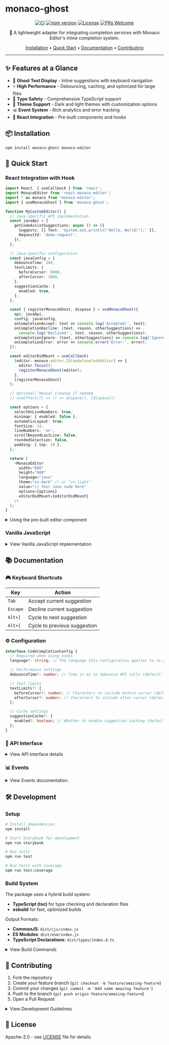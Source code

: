 # monaco-ghost

<div align="center">

[![CI](https://github.com/ydb-platform/monaco-ghost/actions/workflows/ci.yml/badge.svg)](https://github.com/ydb-platform/monaco-ghost/actions/workflows/ci.yml)
[![npm version](https://badge.fury.io/js/monaco-ghost.svg)](https://www.npmjs.com/package/monaco-ghost)
[![License](https://img.shields.io/badge/License-Apache%202.0-blue.svg)](LICENSE)
[![PRs Welcome](https://img.shields.io/badge/PRs-welcome-brightgreen.svg)](CONTRIBUTING.md)

🚀 A lightweight adapter for integrating completion services with Monaco Editor's inline completion system.

[Installation](#-installation) •
[Quick Start](#-quick-start) •
[Documentation](#-documentation) •
[Contributing](#-contributing)

</div>

---

## ✨ Features at a Glance

- 👻 **Ghost Text Display** - Inline suggestions with keyboard navigation
- ⚡ **High Performance** - Debouncing, caching, and optimized for large files
- 🎯 **Type Safety** - Comprehensive TypeScript support
- 🎨 **Theme Support** - Dark and light themes with customization options
- 📊 **Event System** - Rich analytics and error tracking
- 🧩 **React Integration** - Pre-built components and hooks

## 📦 Installation

```bash
npm install monaco-ghost monaco-editor
```

## 🚀 Quick Start

### React Integration with Hook

```typescript
import React, { useCallback } from 'react';
import MonacoEditor from 'react-monaco-editor';
import * as monaco from 'monaco-editor';
import { useMonacoGhost } from 'monaco-ghost';

function MyCustomEditor() {
  // Java-specific API implementation
  const javaApi = {
    getCodeAssistSuggestions: async () => ({
      Suggests: [{ Text: 'System.out.println("Hello, World!");' }],
      RequestId: 'demo-request',
    }),
  };

  // Java-specific configuration
  const javaConfig = {
    debounceTime: 200,
    textLimits: {
      beforeCursor: 8000,
      afterCursor: 1000,
    },
    suggestionCache: {
      enabled: true,
    },
  };

  const { registerMonacoGhost, dispose } = useMonacoGhost({
    api: javaApi,
    config: javaConfig,
    onCompletionAccept: text => console.log('Accepted:', text),
    onCompletionDecline: (text, reason, otherSuggestions) =>
      console.log('Declined:', text, reason, otherSuggestions),
    onCompletionIgnore: (text, otherSuggestions) => console.log('Ignored:', text, otherSuggestions),
    onCompletionError: error => console.error('Error:', error),
  });

  const editorDidMount = useCallback(
    (editor: monaco.editor.IStandaloneCodeEditor) => {
      editor.focus();
      registerMonacoGhost(editor);
    },
    [registerMonacoGhost]
  );

  // Optional: Manual cleanup if needed
  // useEffect(() => () => dispose(), [dispose]);

  const options = {
    selectOnLineNumbers: true,
    minimap: { enabled: false },
    automaticLayout: true,
    fontSize: 14,
    lineNumbers: 'on',
    scrollBeyondLastLine: false,
    roundedSelection: false,
    padding: { top: 10 },
  };

  return (
    <MonacoEditor
      width="800"
      height="600"
      language="java"
      theme="vs-dark" // or "vs-light"
      value="// Your Java code here"
      options={options}
      editorDidMount={editorDidMount}
    />
  );
}
```

<details>
<summary>Using the pre-built editor component</summary>

```typescript
// Using the pre-built editor component
import { MonacoEditor } from 'monaco-ghost';

function MyApp() {
  // SQL-specific API implementation
  const sqlApi = {
    getCodeAssistSuggestions: async () => ({
      Suggests: [{ Text: 'SELECT * FROM users;' }],
      RequestId: 'demo-request',
    }),
  };

  // SQL-specific configuration
  const sqlConfig = {
    debounceTime: 200,
    textLimits: {
      beforeCursor: 8000,
      afterCursor: 1000,
    },
    suggestionCache: {
      enabled: true,
    },
  };

  return (
    <MonacoEditor
      initialValue="-- Your SQL code here"
      language="sql"
      theme="vs-dark" // or "vs-light"
      api={sqlApi}
      config={sqlConfig}
      onCompletionAccept={text => console.log('Accepted:', text)}
      onCompletionDecline={(text, reason, otherSuggestions) =>
        console.log('Declined:', text, reason, otherSuggestions)
      }
      onCompletionIgnore={(text, otherSuggestions) =>
        console.log('Ignored:', text, otherSuggestions)
      }
      onCompletionError={error => console.error('Error:', error)}
      editorOptions={{
        minimap: { enabled: false },
        fontSize: 14,
      }}
    />
  );
}
```

</details>

### Vanilla JavaScript

<details>
<summary>View Vanilla JavaScript implementation</summary>

```typescript
import * as monaco from 'monaco-editor';
import { createCodeCompletionService, registerCompletionCommands } from 'monaco-ghost';

// Create language-specific API implementation
const sqlApi = {
  getCodeAssistSuggestions: async data => {
    // Call your completion service
    // Return suggestions in the expected format
    return {
      Suggests: [{ Text: 'SELECT * FROM users;' }],
      RequestId: 'request-id',
    };
  },
};

// Configure the adapter with language-specific settings
const sqlConfig = {
  debounceTime: 200,
  textLimits: {
    beforeCursor: 8000,
    afterCursor: 1000,
  },
  suggestionCache: {
    enabled: true,
  },
};

// Create provider for SQL
const sqlCompletionProvider = createCodeCompletionService(sqlApi, sqlConfig);

// Subscribe to completion events with type safety
sqlCompletionProvider.events.on('completion:accept', data => {
  console.log('Completion accepted:', data.acceptedText);
});

sqlCompletionProvider.events.on('completion:decline', data => {
  console.log(
    'Completion declined:',
    data.suggestionText,
    'reason:',
    data.reason,
    'other suggestions:',
    data.otherSuggestions
  );
});

sqlCompletionProvider.events.on('completion:ignore', data => {
  console.log(
    'Completion ignored:',
    data.suggestionText,
    'other suggestions:',
    data.otherSuggestions
  );
});

sqlCompletionProvider.events.on('completion:error', error => {
  console.error('Completion error:', error);
});

// Register with Monaco for SQL
monaco.languages.registerInlineCompletionsProvider(['sql'], sqlCompletionProvider);

// Register commands (assuming you have an editor instance)
registerCompletionCommands(monaco, sqlCompletionProvider, editor);
```

</details>

## 📚 Documentation

### 🎮 Keyboard Shortcuts

| Key      | Action                       |
| -------- | ---------------------------- |
| `Tab`    | Accept current suggestion    |
| `Escape` | Decline current suggestion   |
| `Alt+]`  | Cycle to next suggestion     |
| `Alt+[`  | Cycle to previous suggestion |

### ⚙️ Configuration

```typescript
interface CodeCompletionConfig {
  // Required when using hooks
  language?: string; // The language this configuration applies to (e.g., 'sql', 'java')

  // Performance settings
  debounceTime?: number; // Time in ms to debounce API calls (default: 200)

  // Text limits
  textLimits?: {
    beforeCursor?: number; // Characters to include before cursor (default: 8000)
    afterCursor?: number; // Characters to include after cursor (default: 1000)
  };

  // Cache settings
  suggestionCache?: {
    enabled?: boolean; // Whether to enable suggestion caching (default: true)
  };
}
```

### 🔌 API Interface

<details>
<summary>View API Interface details</summary>

```typescript
interface ICodeCompletionAPI {
  getCodeAssistSuggestions(data: PromptFile[]): Promise<Suggestions>;
}

interface Suggestions {
  Suggests: Suggestion[];
  RequestId: string;
}

interface Suggestion {
  Text: string;
}

interface PromptFile {
  Path: string;
  Fragments: PromptFragment[];
  Cursor: PromptPosition;
}

interface PromptFragment {
  Text: string;
  Start: PromptPosition;
  End: PromptPosition;
}

interface PromptPosition {
  Ln: number;
  Col: number;
}
```

</details>

### 📊 Events

<details>
<summary>View Events documentation</summary>

The completion service emits four types of events with rich data:

#### 1. Acceptance Events

```typescript
interface CompletionAcceptEvent {
  requestId: string;
  acceptedText: string;
}

completionProvider.events.on('completion:accept', (data: CompletionAcceptEvent) => {
  console.log('Accepted:', data.acceptedText);
});
```

#### 2. Decline Events

```typescript
interface CompletionDeclineEvent {
  requestId: string;
  suggestionText: string;
  reason: string;
  hitCount: number;
  otherSuggestions: string[];
}

completionProvider.events.on('completion:decline', (data: CompletionDeclineEvent) => {
  console.log('Declined:', data.suggestionText, 'reason:', data.reason);
  console.log('Other suggestions:', data.otherSuggestions);
  console.log('Times shown:', data.hitCount);
});
```

#### 3. Ignore Events

```typescript
interface CompletionIgnoreEvent {
  requestId: string;
  suggestionText: string;
  otherSuggestions: string[];
}

completionProvider.events.on('completion:ignore', (data: CompletionIgnoreEvent) => {
  console.log('Ignored:', data.suggestionText);
  console.log('Other suggestions:', data.otherSuggestions);
});
```

#### 4. Error Events

```typescript
completionProvider.events.on('completion:error', (error: Error) => {
  console.error('Completion error:', error);
});
```

</details>

## 🛠️ Development

### Setup

```bash
# Install dependencies
npm install

# Start Storybook for development
npm run storybook

# Run tests
npm run test

# Run tests with coverage
npm run test:coverage
```

### Build System

The package uses a hybrid build system:

- **TypeScript (tsc)** for type checking and declaration files
- **esbuild** for fast, optimized builds

Output Formats:

- **CommonJS**: `dist/cjs/index.js`
- **ES Modules**: `dist/esm/index.js`
- **TypeScript Declarations**: `dist/types/index.d.ts`

<details>
<summary>View Build Commands</summary>

```bash
# Type checking only
npm run type-check

# Build type declarations
npm run build:types

# Build CommonJS version
npm run build:cjs

# Build ES Modules version
npm run build:esm

# Full build (all formats)
npm run build
```

</details>

## 👥 Contributing

1. Fork the repository
2. Create your feature branch (`git checkout -b feature/amazing-feature`)
3. Commit your changes (`git commit -m 'Add some amazing feature'`)
4. Push to the branch (`git push origin feature/amazing-feature`)
5. Open a Pull Request

<details>
<summary>View Development Guidelines</summary>

### Development Guidelines

#### 1. Code Context

- Handle text limits appropriately
- Maintain cursor position accuracy
- Consider edge cases
- Support partial text acceptance

#### 2. Error Handling

- Wrap API calls in try-catch blocks
- Fail gracefully on errors
- Log issues without breaking editor
- Emit error events for monitoring

#### 3. Performance

- Use debouncing for API calls
- Implement efficient caching
- Track suggestion hit counts
- Clean up resources properly

#### 4. Testing

- Add tests for new features
- Maintain backward compatibility
- Test edge cases
- Verify event handling
</details>

## 📄 License

Apache-2.0 - see [LICENSE](LICENSE) file for details.
